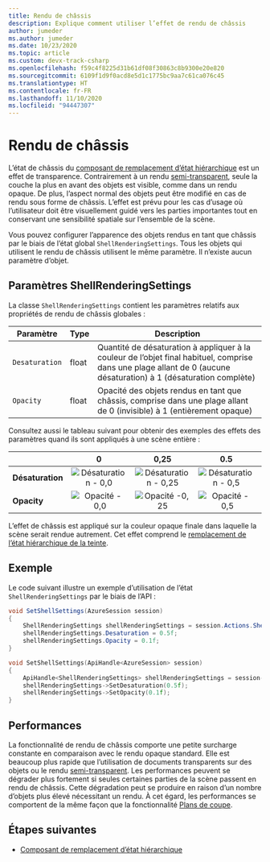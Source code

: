 ```yaml
---
title: Rendu de châssis
description: Explique comment utiliser l’effet de rendu de châssis
author: jumeder
ms.author: jumeder
ms.date: 10/23/2020
ms.topic: article
ms.custom: devx-track-csharp
ms.openlocfilehash: f59c4f8225d31b61df08f30863c8b9300e20e820
ms.sourcegitcommit: 6109f1d9f0acd8e5d1c1775bc9aa7c61ca076c45
ms.translationtype: HT
ms.contentlocale: fr-FR
ms.lasthandoff: 11/10/2020
ms.locfileid: "94447307"
---
```

# <a name="shell-rendering"></a>Rendu de châssis

L’état de châssis du [composant de remplacement d’état hiérarchique](../../overview/features/override-hierarchical-state.md) est un effet de transparence. Contrairement à un rendu [semi-transparent](../../overview/features/override-hierarchical-state.md), seule la couche la plus en avant des objets est visible, comme dans un rendu opaque. De plus, l’aspect normal des objets peut être modifié en cas de rendu sous forme de châssis. L’effet est prévu pour les cas d’usage où l’utilisateur doit être visuellement guidé vers les parties importantes tout en conservant une sensibilité spatiale sur l’ensemble de la scène.

Vous pouvez configurer l’apparence des objets rendus en tant que châssis par le biais de l’état global `ShellRenderingSettings`. Tous les objets qui utilisent le rendu de châssis utilisent le même paramètre. Il n’existe aucun paramètre d’objet.

## <a name="shellrenderingsettings-parameters"></a>Paramètres ShellRenderingSettings

La classe `ShellRenderingSettings` contient les paramètres relatifs aux propriétés de rendu de châssis globales :

| Paramètre      | Type    | Description                                             |
|----------------|---------|---------------------------------------------------------|
| `Desaturation` | float   | Quantité de désaturation à appliquer à la couleur de l’objet final habituel, comprise dans une plage allant de 0 (aucune désaturation) à 1 (désaturation complète) |
| `Opacity`      | float   | Opacité des objets rendus en tant que châssis, comprise dans une plage allant de 0 (invisible) à 1 (entièrement opaque) |

Consultez aussi le tableau suivant pour obtenir des exemples des effets des paramètres quand ils sont appliqués à une scène entière :

|                | 0 | 0,25 | 0.5 | 0,75 | 1.0 | 
|----------------|:-:|:----:|:---:|:----:|:---:|
| **Désaturation** | ![Désaturation - 0,0](./media/shell-desaturation-00.png) | ![Désaturation - 0,25](./media/shell-desaturation-025.png) | ![Désaturation - 0,5](./media/shell-desaturation-05.png) | ![Désaturation - 0,75](./media/shell-desaturation-075.png) | ![Désaturation - 1.0](./media/shell-desaturation-10.png) |
| **Opacity**      | ![Opacité - 0,0](./media/shell-opacity-00.png) | ![Opacité -0,25](./media/shell-opacity-025.png) | ![Opacité - 0,5](./media/shell-opacity-05.png) | ![Opacité - 0,75](./media/shell-opacity-075.png) | ![Opacité - 1,0](./media/shell-opacity-10.png) |

L’effet de châssis est appliqué sur la couleur opaque finale dans laquelle la scène serait rendue autrement. Cet effet comprend le [remplacement de l’état hiérarchique de la teinte](../../overview/features/override-hierarchical-state.md).

## <a name="example"></a>Exemple

Le code suivant illustre un exemple d’utilisation de l’état `ShellRenderingSettings` par le biais de l’API :

```cs
void SetShellSettings(AzureSession session)
{
    ShellRenderingSettings shellRenderingSettings = session.Actions.ShellRenderingSettings;
    shellRenderingSettings.Desaturation = 0.5f;
    shellRenderingSettings.Opacity = 0.1f;
}
```

```cpp
void SetShellSettings(ApiHandle<AzureSession> session)
{
    ApiHandle<ShellRenderingSettings> shellRenderingSettings = session->Actions()->GetShellRenderingSettings();
    shellRenderingSettings->SetDesaturation(0.5f);
    shellRenderingSettings->SetOpacity(0.1f);
}
```

## <a name="performance"></a>Performances

La fonctionnalité de rendu de châssis comporte une petite surcharge constante en comparaison avec le rendu opaque standard. Elle est beaucoup plus rapide que l’utilisation de documents transparents sur des objets ou le rendu [semi-transparent](../../overview/features/override-hierarchical-state.md). Les performances peuvent se dégrader plus fortement si seules certaines parties de la scène passent en rendu de châssis. Cette dégradation peut se produire en raison d’un nombre d’objets plus élevé nécessitant un rendu. À cet égard, les performances se comportent de la même façon que la fonctionnalité [Plans de coupe](../../overview/features/cut-planes.md).

## <a name="next-steps"></a>Étapes suivantes

* [Composant de remplacement d’état hiérarchique](../../overview/features/override-hierarchical-state.md)
